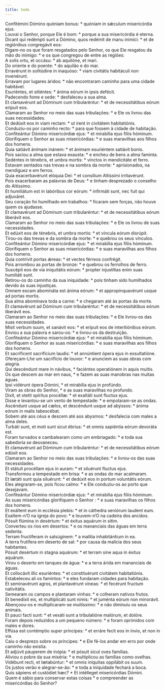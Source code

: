 ```yaml
---
title: todo
---
```

<div class="dropcap text-justify">Confitémini Dómino quóniam bonus: * quóniam in sǽculum misericórdia ejus.</div>
<div class="dropcap text-justify">Louvai o Senhor, porque Ele é bom: * porque a sua misericórdia é eterna.</div>
<div class="text-justify">Dicant qui redémpti sunt a Dómino, quos redémit de manu inimíci: * et de regiónibus congregávit eos:</div>
<div class="text-justify">Digam-no os que foram resgatados pelo Senhor, os que Ele resgatou da mão do inimigo: * e os que congregou de entre as regiões:</div>
<div class="text-justify">A solis ortu, et occásu: * ab aquilóne, et mari.</div>
<div class="text-justify">Do oriente e do poente: * do aquilão e do mar.</div>
<div class="text-justify">Erravérunt in solitúdine in inaquóso: * viam civitátis habitáculi non invenérunt.</div>
<div class="text-justify">Erravam por lugares áridos: * não encontraram caminho para uma cidade habitável.</div>
<div class="text-justify">Esuriéntes, et sitiéntes: * ánima eórum in ipsis defécit.</div>
<div class="text-justify">Padecendo fome e sede: * desfaleceu a sua alma.</div>
<div class="text-justify">Et clamavérunt ad Dóminum cum tribularéntur: * et de necessitátibus eórum erípuit eos.</div>
<div class="text-justify">Clamaram ao Senhor no meio das suas tribulações: * e Ele os livrou das suas necessidades.</div>
<div class="text-justify">Et dedúxit eos in viam rectam: * ut irent in civitátem habitatiónis.</div>
<div class="text-justify">Conduziu-os por caminho recto: * para que fossem à cidade de habitação.</div>
<div class="text-justify">Confiteántur Dómino misericórdiæ ejus: * et mirabília ejus fíliis hóminum.</div>
<div class="text-justify">Glorifiquem o Senhor as suas misericórdias: * e suas maravilhas aos filhos dos homens.</div>
<div class="text-justify">Quia satiávit ánimam inánem: * et ánimam esuriéntem satiávit bonis.</div>
<div class="text-justify">Pois saciou a alma que estava exausta: * e encheu de bens a alma faminta.</div>
<div class="text-justify">Sedéntes in ténebris, et umbra mortis: * vinctos in mendicitáte et ferro.</div>
<div class="text-justify">Estavam sentados nas trevas e na sombra da morte: * aprisionados, na mendiguez e em ferros.</div>
<div class="text-justify">Quia exacerbavérunt elóquia Dei: * et consílium Altíssimi irritavérunt.</div>
<div class="text-justify">Pois exacerbaram as palavras de Deus: * e tinham desprezado o conselho do Altíssimo.</div>
<div class="text-justify">Et humiliátum est in labóribus cor eórum: * infirmáti sunt, nec fuit qui adjuváret.</div>
<div class="text-justify">Seu coração foi humilhado em trabalhos: * ficaram sem forças, não houve quem os ajudasse.</div>
<div class="text-justify">Et clamavérunt ad Dóminum cum tribularéntur: * et de necessitátibus eórum liberávit eos.</div>
<div class="text-justify">Clamaram ao Senhor no meio das suas tribulações: * e Ele os livrou de suas necessidades.</div>
<div class="text-justify">Et edúxit eos de ténebris, et umbra mortis: * et víncula eórum disrúpit.</div>
<div class="text-justify">Tirou-os das trevas e da sombra da morte: * e quebrou os seus vínculos.</div>
<div class="text-justify">Confiteántur Dómino misericórdiæ ejus: * et mirabília ejus fíliis hóminum.</div>
<div class="text-justify">Glorifiquem o Senhor as suas misericórdias: * e suas maravilhas aos filhos dos homens.</div>
<div class="text-justify">Quia contrívit portas ǽreas: * et vectes férreos confrégit.</div>
<div class="text-justify">Pois arrombou as portas de bronze: * e quebrou os ferrolhos de ferro.</div>
<div class="text-justify">Suscépit eos de via iniquitátis eórum: * propter injustítias enim suas humiliáti sunt.</div>
<div class="text-justify">Retirou-os do caminho da sua iniquidade: * pois tinham sido humilhados devido às suas injustiças.</div>
<div class="text-justify">Omnem escam abomináta est ánima eórum: * et appropinquavérunt usque ad portas mortis.</div>
<div class="text-justify"> Sua alma abominava toda a carne: * e chegaram até às portas da morte.</div>
<div class="text-justify">Et clamavérunt ad Dóminum cum tribularéntur: * et de necessitátibus eórum liberávit eos.</div>
<div class="text-justify">Clamaram ao Senhor no meio das suas tribulações: * e Ele livrou-os das suas necessidades.</div>
<div class="text-justify">Misit verbum suum, et sanávit eos: * et erípuit eos de interitiónibus eórum.</div>
<div class="text-justify">Enviou a sua palavra e sarou-os: * e livrou-os da destruição.</div>
<div class="text-justify">Confiteántur Dómino misericórdiæ ejus: * et mirabília ejus fíliis hóminum.</div>
<div class="text-justify">Glorifiquem o Senhor as suas misericórdias: * e suas maravilhas aos filhos dos homens.</div>
<div class="text-justify">Et sacríficent sacrifícium laudis: * et annúntient ópera ejus in exsultatióne.</div>
<div class="text-justify">Ofereçam-Lhe um sacrifício de louvor: * e anunciem as suas obras com alegria.</div>
<div class="text-justify">Qui descéndunt mare in návibus, * faciéntes operatiónem in aquis multis.</div>
<div class="text-justify">Os que descem ao mar em naus, * e fazem as suas manobras nas muitas águas.</div>
<div class="text-justify">Ipsi vidérunt ópera Dómini, * et mirabília ejus in profúndo.</div>
<div class="text-justify">Viram as obras do Senhor, * e as suas maravilhas no profundo.</div>
<div class="text-justify">Dixit, et stetit spíritus procéllæ: * et exaltáti sunt fluctus ejus.</div>
<div class="text-justify">Disse e levantou-se um vento de tempestade: * e empolaram-se as ondas.</div>
<div class="text-justify">Ascéndunt usque ad cælos, et descéndunt usque ad abýssos: * ánima eórum in malis tabescébat.</div>
<div class="text-justify">Sobem até aos céus e descem até aos abysmos: * desfalecia com males a alma deles.</div>
<div class="text-justify">Turbáti sunt, et moti sunt sicut ébrius: * et omnis sapiéntia eórum devoráta est.</div>
<div class="text-justify">Foram turvados e cambalearam como um embriagado: * e toda sua sabedoria se desvaneceu.</div>
<div class="text-justify">Et clamavérunt ad Dóminum cum tribularéntur: * et de necessitátibus eórum edúxit eos.</div>
<div class="text-justify">Clamaram ao Senhor no meio das suas tribulações: * e livrou-os das suas necessidades.</div>
<div class="text-justify">Et státuit procéllam ejus in auram: * et siluérunt fluctus ejus.</div>
<div class="text-justify">Transformou a tempestade em brisa: * e as ondas do mar acalmaram.</div>
<div class="text-justify">Et lætáti sunt quia siluérunt: * et dedúxit eos in portum voluntátis eórum.</div>
<div class="text-justify">Eles alegraram-se, pois ficou calmo: * e Ele conduziu-os ao porto que desejavam.</div>
<div class="text-justify">Confiteántur Dómino misericórdiæ ejus: * et mirabília ejus fíliis hóminum.</div>
<div class="text-justify">As suas misericórdias glorifiquem o Senhor : * e suas maravilhas os filhos dos homens.</div>
<div class="text-justify">Et exáltent eum in ecclésia plebis: * et in cáthedra seniórum laudent eum.</div>
<div class="text-justify">Exaltem-n’O na igreja do povo: * e louvem-n’O na cadeira dos anciãos.</div>
<div class="text-justify">Pósuit flúmina in desértum: * et éxitus aquárum in sitim.</div>
<div class="text-justify">Converteu os rios em desertos: * e os mananciais das águas em terra sedenta.</div>
<div class="text-justify">Terram fructíferam in salsúginem: * a malítia inhabitántium in ea.</div>
<div class="text-justify">A terra frutífera em deserto de sal: * por causa da malícia dos seus habitantes.</div>
<div class="text-justify">Pósuit desértum in stagna aquárum: * et terram sine aqua in éxitus aquárum.</div>
<div class="text-justify">Virou o deserto em tanques de água: * e a terra árida em mananciais de águas.</div>
<div class="text-justify">Et collocávit illic esuriéntes: * et constituérunt civitátem habitatiónis.</div>
<div class="text-justify">Estabeleceu ali os famintos: * e eles fundaram cidades para habitação.</div>
<div class="text-justify">Et seminavérunt agros, et plantavérunt víneas: * et fecérunt fructum nativitátis.</div>
<div class="text-justify">Semearam os campos e plantaram vinhas: * e colheram nativos frutos.</div>
<div class="text-justify">Et benedíxit eis, et multiplicáti sunt nimis: * et juménta eórum non minorávit.</div>
<div class="text-justify">Abençoou-os e multiplicaram-se muitíssimo: * e não diminuiu os seus animais.</div>
<div class="text-justify">Et pauci facti sunt: * et vexáti sunt a tribulatióne malórum, et dolóre.</div>
<div class="text-justify">Foram depois reduzidos a um pequeno número: * e foram oprimidos com males e dores.</div>
<div class="text-justify">Effúsa est contémptio super príncipes: * et erráre fecit eos in ínvio, et non in via.</div>
<div class="text-justify">Caiu o desprezo sobre os príncipes: * e Ele fê-los andar em erro por onde caminho não existia.</div>
<div class="text-justify">Et adjúvit páuperem de inópia: * et pósuit sicut oves famílias.</div>
<div class="text-justify">Aliviou o pobre da sua miséria: * e multiplicou as famílias como ovelhas.</div>
<div class="text-justify">Vidébunt recti, et lætabúntur: * et omnis iníquitas oppilábit os suum.</div>
<div class="text-justify">Os justos verão e alegrar-se-ão: * e toda a iniquidade fechará a boca.</div>
<div class="text-justify">Quis sápiens et custódiet hæc? * Et intélleget misericórdias Dómini.</div>
<div class="text-justify">Quem é sábio para conservar estas coisas * e compreender as misericórdias do Senhor?</div>
